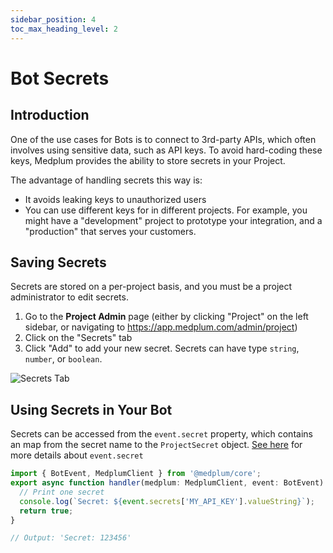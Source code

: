 ```yaml
---
sidebar_position: 4
toc_max_heading_level: 2
---
```


# Bot Secrets

## Introduction

One of the use cases for Bots is to connect to 3rd-party APIs, which often involves using sensitive data, such as API keys. To avoid hard-coding these keys, Medplum provides the ability to store secrets in your Project.

The advantage of handling secrets this way is:

- It avoids leaking keys to unauthorized users
- You can use different keys for in different projects. For example, you might have a "development" project to prototype your integration, and a "production" that serves your customers.

## Saving Secrets

Secrets are stored on a per-project basis, and you must be a project administrator to edit secrets.

1. Go to the **Project Admin** page (either by clicking "Project" on the left sidebar, or navigating to https://app.medplum.com/admin/project)
2. Click on the "Secrets" tab
3. Click "Add" to add your new secret. Secrets can have type `string`, `number`, or `boolean`.

![Secrets Tab](/img/tutorials/bot-secrets/secrets-tab.png)

## Using Secrets in Your Bot

Secrets can be accessed from the `event.secret` property, which contains an map from the secret name to the `ProjectSecret` object. [See here](../sdk/interfaces/BotEvent#secrets) for more details about `event.secret`

```ts
import { BotEvent, MedplumClient } from '@medplum/core';
export async function handler(medplum: MedplumClient, event: BotEvent): Promise<any> {
  // Print one secret
  console.log(`Secret: ${event.secrets['MY_API_KEY'].valueString}`);
  return true;
}

// Output: 'Secret: 123456'
```
